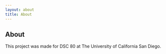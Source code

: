 ```yaml
---
layout: about
title: About
---
```


<h2>About</h2>

<p>
This project was made for DSC 80 at The University of California San Diego.
</p>
